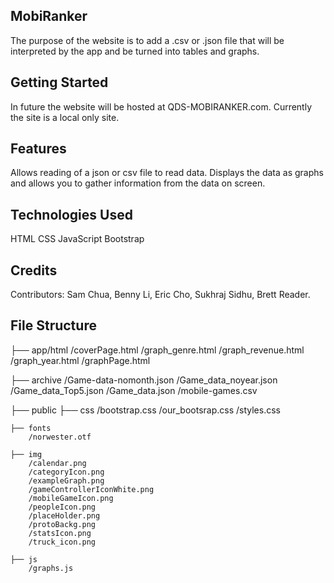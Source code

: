 ## MobiRanker
The purpose of the website is to add a .csv or .json file that will be interpreted by the app and be turned into tables and graphs.

## Getting Started
In future the website will be hosted at QDS-MOBIRANKER.com. Currently the site is a local only site. 

## Features
Allows reading of a json or csv file to read data. Displays the data as graphs and allows you to gather information from the data on screen.

## Technologies Used
HTML
CSS
JavaScript
Bootstrap

## Credits
Contributors: Sam Chua, Benny Li, Eric Cho, Sukhraj Sidhu, Brett Reader.

## File Structure  
├── app/html
    /coverPage.html
    /graph_genre.html
    /graph_revenue.html
    /graph_year.html
    /graphPage.html

├── archive
    /Game-data-nomonth.json
    /Game_data_noyear.json
    /Game_data_Top5.json
    /Game_data.json
    /mobile-games.csv

├── public
    ├── css
        /bootstrap.css
        /our_bootsrap.css
        /styles.css

    ├── fonts
        /norwester.otf

    ├── img
        /calendar.png
        /categoryIcon.png
        /exampleGraph.png
        /gameControllerIconWhite.png
        /mobileGameIcon.png
        /peopleIcon.png
        /placeHolder.png
        /protoBackg.png
        /statsIcon.png
        /truck_icon.png

    ├── js
        /graphs.js
